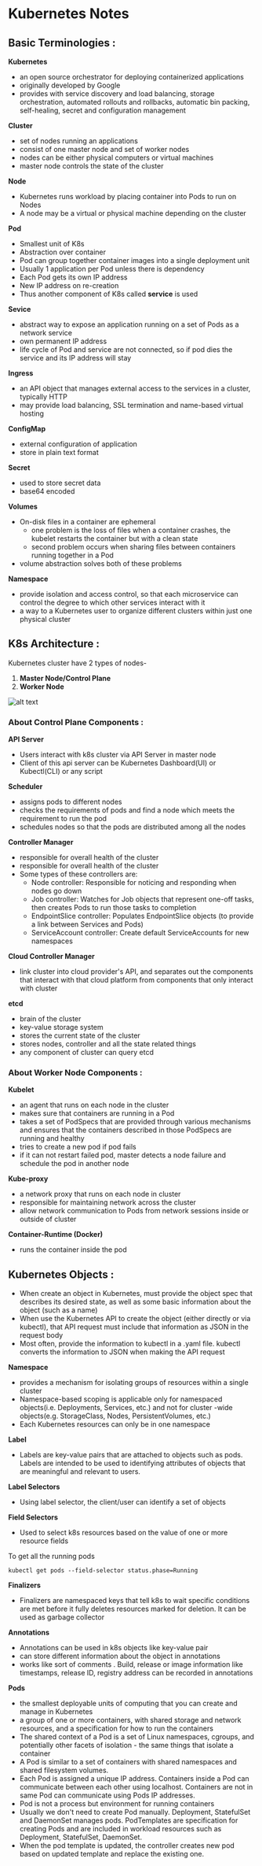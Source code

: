 # Kubernetes Notes

## Basic Terminologies :

**Kubernetes**
- an open source orchestrator for deploying containerized applications
- originally developed by Google
- provides with service discovery and load balancing, storage orchestration, automated rollouts and rollbacks, automatic bin packing, self-healing, secret and configuration management 

**Cluster**
- set of nodes running an applications
- consist of one master node and set of worker nodes
- nodes can be either physical computers or virtual machines
- master node controls the state of the cluster

**Node**
- Kubernetes runs workload by placing container into Pods to run on Nodes
- A node may be a virtual or physical machine depending on the cluster

**Pod**
- Smallest unit of K8s
- Abstraction over container
- Pod can group together container images into a single deployment unit
- Usually 1 application per Pod unless there is dependency
- Each Pod gets its own IP address
- New IP address on re-creation 
- Thus another component of K8s called **service** is used

**Sevice**
- abstract way to expose an application running on a set of Pods as a network service
- own permanent IP address
- life cycle of Pod and service are not connected, so if pod dies the service and its IP address will stay

**Ingress** 
- an API object that manages external access to the services in a cluster, typically HTTP
- may provide load balancing, SSL termination and name-based virtual hosting

**ConfigMap**
- external configuration of  application
- store in plain text format

**Secret**
- used to store secret data
- base64 encoded

**Volumes**
- On-disk files in a container are ephemeral
	- one problem is the loss of files when a container crashes, the kubelet restarts the container but with a clean state
	- second problem occurs when sharing files between containers running together in a Pod
- volume abstraction solves both of these problems

**Namespace**
- provide isolation and access control, so that each microservice can control the degree to which other services interact with it
- a way to a Kubernetes user to organize different clusters within just one physical cluster

## K8s Architecture :

Kubernetes cluster have 2 types of nodes-
1. **Master Node/Control Plane**
2. **Worker Node**

![alt text](https://github.com/ishtiaqhimel/notes/blob/master/images/K8s-architecture.png?raw=true "Kubernetes Architecture")

### About Control Plane Components :

**API Server**
- Users interact with k8s cluster via API Server in master node
- Client of this api server can be Kubernetes Dashboard(UI) or Kubectl(CLI) or any script

**Scheduler**
- assigns pods to different nodes
- checks the requirements of pods and find a node which meets the requirement to run the pod
- schedules nodes so that the pods are distributed among all the nodes

**Controller Manager**
-  responsible for overall health of the cluster
-  responsible for overall health of the cluster
- Some types of these controllers are:
	- Node controller: Responsible for noticing and responding when nodes go down
	- Job controller: Watches for Job objects that represent one-off tasks, then creates Pods to run those tasks to completion
	- EndpointSlice controller: Populates EndpointSlice objects (to provide a link between Services and Pods)
	- ServiceAccount controller: Create default ServiceAccounts for new namespaces

**Cloud Controller Manager** 
- link cluster into cloud provider's API, and separates out the components that interact with that cloud platform from components that only interact with cluster

**etcd**
- brain of the cluster
- key-value storage system
- stores the current state of the cluster
- stores nodes, controller and all the state related things
- any component of cluster can query etcd

### About Worker Node Components :
**Kubelet**
- an agent that runs on each node in the cluster
- makes sure that containers are running in a Pod
- takes a set of PodSpecs that are provided through various mechanisms and ensures that the containers described in those PodSpecs are running and healthy
- tries to create a new pod if pod fails
- if it can not restart failed pod, master detects a node failure and schedule the pod in another node

**Kube-proxy**
- a network proxy that runs on each node in cluster
- responsible for maintaining network across the cluster
- allow network communication to Pods from network sessions inside or outside of cluster

**Container-Runtime (Docker)**
- runs the container inside the pod


## Kubernetes Objects :
- When create an object in Kubernetes, must provide the object spec that describes its desired state, as well as some basic information about the object (such as a name)
- When use the Kubernetes API to create the object (either directly or via kubectl), that API request must include that information as JSON in the request body
- Most often, provide the information to kubectl in a .yaml file. kubectl converts the information to JSON when making the API request

**Namespace**
- provides a mechanism for isolating groups of resources within a single cluster
- Namespace-based scoping is applicable only for namespaced objects(i.e. Deployments, Services, etc.) and not for cluster -wide objects(e.g. StorageClass, Nodes, PersistentVolumes, etc.)
- Each Kubernetes resources can only be in one namespace

**Label**
- Labels are key-value pairs that are attached to objects such as pods. Labels are intended to be used to identifying attributes of objects that are meaningful and relevant to users.

**Label Selectors**
- Using label selector, the client/user can identify a set of objects

**Field Selectors**
- Used to select k8s resources based on the value of one or more resource fields

To get all the running pods
```shell
kubectl get pods --field-selector status.phase=Running
```

**Finalizers**
- Finalizers are namespaced keys that tell k8s to wait specific conditions are met before it fully deletes resources marked for deletion. It can be used as garbage collector

**Annotations**
- Annotations can be used in k8s objects like key-value pair
- can store different information about the object in annotations
- works like sort of comments . Build, release or image information like timestamps, release ID, registry address can be recorded in annotations

**Pods**
- the smallest deployable units of computing that you can create and manage in Kubernetes
- a group of one or more containers, with shared storage and network resources, and a specification for how to run the containers
- The shared context of a Pod is a set of Linux namespaces, cgroups, and potentially other facets of isolation - the same things that isolate a container
- A Pod is similar to a set of containers with shared namespaces and shared filesystem volumes.
- Each Pod is assigned a unique IP address. Containers inside a Pod can communicate between each other using localhost. Containers are not in same Pod can communicate using Pods IP addresses.
- Pod is not a process but environment for running containers
- Usually we don't need to create Pod manually. Deployment, StatefulSet and DaemonSet manages pods. PodTemplates are specification for creating Pods and are included in workload resources such as Deployment, StatefulSet, DaemonSet.
- When the pod template is updated, the controller creates new pod based on updated template and replace the existing one.
